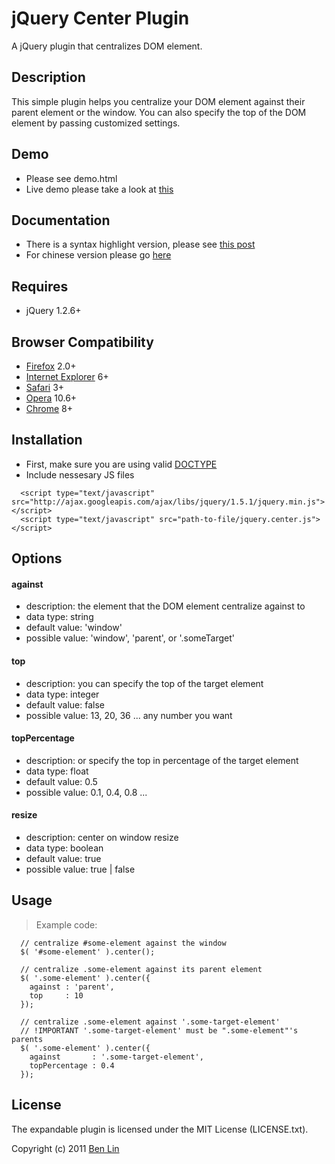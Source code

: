 # jQuery Center Plugin

A jQuery plugin that centralizes DOM element.



## Description

This simple plugin helps you centralize your DOM element against their parent element or the window. You can also specify the top of the DOM element by passing customized settings.



## Demo
 - Please see demo.html
 - Live demo please take a look at [this](http://dreamerslab.com/demos/centralize-html-dom-element-with-jquery-center-plugin)



## Documentation
  - There is a syntax highlight version, please see [this post](http://dreamerslab.com/blog/en/centralize-html-dom-element-with-jquery-center-plugin/)
  - For chinese version please go [here](http://dreamerslab.com/blog/tw/centralize-html-dom-element-with-jquery-center-plugin/)



## Requires
  - jQuery 1.2.6+



## Browser Compatibility
  - [Firefox](http://mzl.la/RNaI) 2.0+
  - [Internet Explorer](http://bit.ly/9fMgIQ) 6+
  - [Safari](http://bit.ly/gMhzVR) 3+
  - [Opera](http://bit.ly/fWJzaC) 10.6+
  - [Chrome](http://bit.ly/ePHvYZ) 8+



## Installation
  - First, make sure you are using valid [DOCTYPE](http://bit.ly/hQK1Rk)
  - Include nessesary JS files

<!-- -->

      <script type="text/javascript" src="http://ajax.googleapis.com/ajax/libs/jquery/1.5.1/jquery.min.js"></script>
      <script type="text/javascript" src="path-to-file/jquery.center.js"></script>



## Options

#### against
  - description: the element that the DOM element centralize against to
  - data type: string
  - default value: 'window'
  - possible value: 'window', 'parent', or '.someTarget'

#### top
  - description: you can specify the top of the target element
  - data type: integer
  - default value: false
  - possible value: 13, 20, 36 ... any number you want

#### topPercentage
  - description: or specify the top in percentage of the target element
  - data type: float
  - default value: 0.5
  - possible value: 0.1, 0.4, 0.8 ...

#### resize
  - description: center on window resize
  - data type: boolean
  - default value: true
  - possible value: true | false

## Usage
> Example code:

      // centralize #some-element against the window
      $( '#some-element' ).center();

      // centralize .some-element against its parent element
      $( '.some-element' ).center({
        against : 'parent',
        top     : 10
      });

      // centralize .some-element against '.some-target-element'
      // !IMPORTANT '.some-target-element' must be ".some-element"'s parents
      $( '.some-element' ).center({
        against       : '.some-target-element',
        topPercentage : 0.4
      });



## License

The expandable plugin is licensed under the MIT License (LICENSE.txt).

Copyright (c) 2011 [Ben Lin](http://dreamerslab.com)